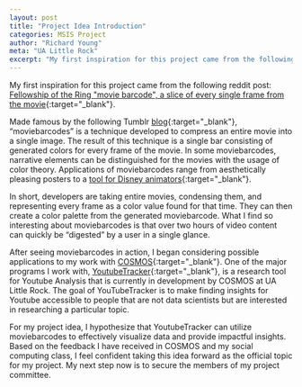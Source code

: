 ```yaml
---
layout: post
title: "Project Idea Introduction"
categories: MSIS Project
author: "Richard Young"
meta: "UA Little Rock"
excerpt: "My first inspiration for this project came from the following..."
---
```


My first inspiration for this project came from the following reddit post: [Fellowship of the Ring "movie barcode", a slice of every single frame from the movie](https://www.reddit.com/r/lotr/comments/8lkhuy/fellowship_of_the_ring_movie_barcode_a_slice_of/){:target="_blank"}.

Made famous by the following Tumblr [blog](http://moviebarcode.tumblr.com/){:target="_blank"}, “moviebarcodes” is a technique developed to compress an entire movie into a single image. The result of this technique is a single bar consisting of generated colors for every frame of the movie. In some moviebarcodes, narrative elements can be distinguished for the movies with the usage of color theory. Applications of moviebarcodes range from aesthetically pleasing posters to a [tool for Disney animators](https://blog.wolfram.com/2013/08/13/a-visit-to-disneys-magic-kingdom/){:target="_blank"}.

In short, developers are taking entire movies, condensing them, and representing every frame as a color value found for that time. They can then create a color palette from the generated moviebarcode. What I find so interesting about moviebarcodes is that over two hours of video content can quickly be “digested” by a user in a single glance.

After seeing moviebarcodes in action, I began considering possible applications to my work with [COSMOS](http://cosmos.ualr.edu/){:target="_blank"}. One of the major programs I work with, [YoutubeTracker](http://cosmos.ualr.edu/tools/youtubetracker/){:target="_blank"}, is a research tool for Youtube Analysis that is currently in development by COSMOS at UA Little Rock. The goal of YouTubeTracker is to make finding insights for Youtube accessible to people that are not data scientists but are interested in researching a particular topic.

For my project idea, I hypothesize that YoutubeTracker can utilize moviebarcodes  to effectively visualize data and provide impactful insights. Based on the feedback I have received in COSMOS and my social computing class, I feel confident taking this idea forward as the official topic for my project. My next step now is to secure the members of my project committee.


 








